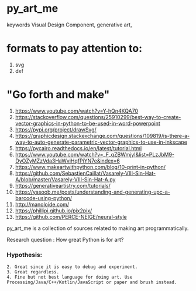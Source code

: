 # py_art_me

keywords Visual Design Component, generative art, 
# formats to pay attention to: 
1. svg
2. dxf

# "Go forth and make"
1. <https://www.youtube.com/watch?v=Y-hQn4KQA70>
2. <https://stackoverflow.com/questions/25910299/best-way-to-create-vector-graphics-in-python-to-be-used-in-word-powerpoint>
3. <https://pypi.org/project/drawSvg/>
4. <https://graphicdesign.stackexchange.com/questions/109819/is-there-a-way-to-auto-generate-parametric-vector-graphics-to-use-in-inkscape>
5. <https://pycairo.readthedocs.io/en/latest/tutorial.html>
6. <https://www.youtube.com/watch?v=_F_qZBWmjyI&list=PLzJbM9-DyOZyMZzVda3HaWviHqfPiYN7e&index=6>
7. <https://www.makeartwithpython.com/blog/10-print-in-python/>
8. <https://github.com/SebastienCaillat/Vasarely-VIII-Sin-Hat-A/blob/master/Vasarely-VIII-Sin-Hat-A.py>
9. <https://generativeartistry.com/tutorials/>
10. <https://yasoob.me/posts/understanding-and-generating-upc-a-barcode-using-python/>
11. <http://manoloide.com/>
12. <https://phillipi.github.io/pix2pix/>
13. <https://github.com/PERCE-NEIGE/neural-style>

py_art_me is a collection of sources related to making art programmatically. 

Research question : How great Python is for art?

### Hypothesis: 
```1. Great if you newbie or/and cannot code in another language. 
2. Great since it is easy to debug and experiment.
3. Great regardless. 
4. Fine but not best language for doing art. Use Processing/Java/C++/Kotlin/JavaScript or paper and brush instead. 
```



